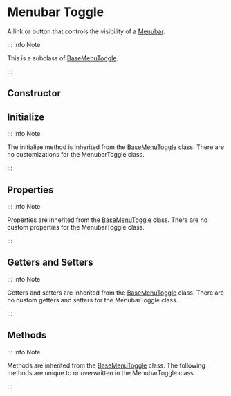 # Menubar Toggle

A link or button that controls the visibility of a [Menubar](./menubar).

::: info Note

This is a subclass of [BaseMenuToggle](./base-menu-toggle).

:::

## Constructor

## Initialize

::: info Note

The initialize method is inherited from the [BaseMenuToggle](./base-menu-toggle#initialize) class. There are no customizations for the MenubarToggle class.

:::

## Properties

::: info Note

Properties are inherited from the [BaseMenuToggle](./base-menu-toggle#properties) class. There are no custom properties for the MenubarToggle class.

:::

## Getters and Setters

::: info Note

Getters and setters are inherited from the [BaseMenuToggle](./base-menu-toggle#getters-and-setters) class. There are no custom getters and setters for the MenubarToggle class.

:::

## Methods

::: info Note

Methods are inherited from the [BaseMenuToggle](./base-menu-toggle#methods) class. The following methods are unique to or overwritten in the MenubarToggle class.

:::
